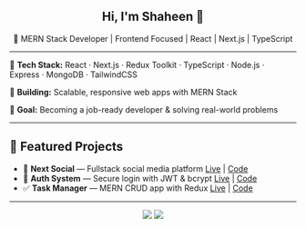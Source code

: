 <h2 align="center">Hi, I'm Shaheen 👋</h2>

<p align="center">
  🚀 MERN Stack Developer | Frontend Focused | React | Next.js | TypeScript
</p>

---

🔧 **Tech Stack:** React · Next.js · Redux Toolkit · TypeScript · Node.js · Express · MongoDB · TailwindCSS  

🚀 **Building:** Scalable, responsive web apps with MERN Stack  

🎯 **Goal:** Becoming a job-ready developer & solving real-world problems  

---

## 📂 Featured Projects

- 🎯 **Next Social** — Fullstack social media platform [Live](#) | [Code](#)  
- 🔐 **Auth System** — Secure login with JWT & bcrypt [Live](#) | [Code](#)  
- ✅ **Task Manager** — MERN CRUD app with Redux [Live](#) | [Code](#)  

---

<p align="center">
  <a href="#"><img src="https://img.shields.io/badge/Portfolio-Visit-blue?style=for-the-badge" /></a>
  <a href="#"><img src="https://img.shields.io/badge/LinkedIn-Connect-blue?logo=linkedin&logoColor=white&style=for-the-badge" /></a>
</p>
